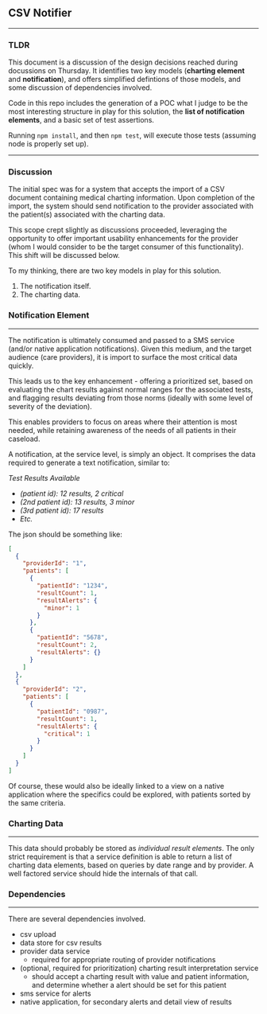 ## CSV Notifier

---
### TLDR
This document is a discussion of the design decisions reached during docussions on Thursday. It identifies two key models (**charting element** and **notification**), and offers simplified defintions of those models, and some discussion of dependencies involved.

Code in this repo includes the generation of a POC what I judge to be the most interesting structure in play for this solution, the **list of notification elements**, and a basic set of test assertions.

Running `npm install`, and then `npm test`, will execute those tests (assuming node is properly set up).

---
### Discussion

The initial spec was for a system that accepts the  import of a CSV document containing medical charting information. Upon completion of the import, the system should send notification to the provider associated with the patient(s) associated with the charting data.

This scope crept slightly as discussions proceeded, leveraging the opportunity to offer important usability enhancements for the provider (whom I would consider to be the target consumer of this functionality). This shift will be discussed below.

To my thinking, there are two key models in play for this solution.

1. The notification itself.
2. The charting data.

### Notification Element

---
The notification is ultimately consumed and passed to a SMS service (and/or native application notifications). Given this medium, and the target audience (care providers), it is import to surface the most critical data quickly.

This leads us to the key enhancement - offering a prioritized set, based on evaluating the chart results against normal ranges for the associated tests, and flagging results deviating from those norms (ideally with some level of severity of the deviation).

This enables providers to focus on areas where their attention is most needed, while retaining awareness of the needs of all patients in their caseload.

A notification, at the service level, is simply an object. It comprises the data required to generate a text notification, similar to:

_Test Results Available_
* _(patient id): 12 results, 2 critical_
* _(2nd patient id): 13 results, 3 minor_
* _(3rd patient id): 17 results_
* _Etc._

The json should be something like:
```json
[
  {
    "providerId": "1",
    "patients": [
      {
        "patientId": "1234",
        "resultCount": 1,
        "resultAlerts": {
          "minor": 1
        }
      },
      {
        "patientId": "5678",
        "resultCount": 2,
        "resultAlerts": {}
      }
    ]
  },
  {
    "providerId": "2",
    "patients": [
      {
        "patientId": "0987",
        "resultCount": 1,
        "resultAlerts": {
          "critical": 1
        }
      }
    ]
  }
]
```

Of course, these would also be ideally linked to a view on a native application where the specifics could be explored, with patients sorted by the same criteria.

### Charting Data

---
This data should probably be stored as *individual result elements*. The only strict requirement is that a service definition is able to return a list of charting data elements, based on queries by date range and by provider. A well factored service should hide the internals of that call.

### Dependencies

---
There are several dependencies involved.
* csv upload
* data store for csv results
* provider data service
  * required for appropriate routing of provider notifications
* (optional, required for prioritization) charting result interpretation service
  * should accept a charting result with value and patient information, and determine whether a alert should be set for this patient
* sms service for alerts
* native application, for secondary alerts and detail view of results